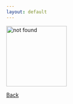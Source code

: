 ```yaml
---
layout: default
---
```


<div class="a-c">
    <img src="{{ site.url }}/images/404.png" alt="not found" width="160"/>
    <p><a href="{{ site.url }}" class="main" target="_top">Back</a></p>
</div>
